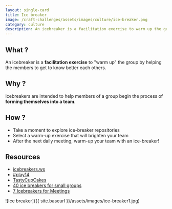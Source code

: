 ```yaml
---
layout: single-card
title: Ice breaker
image: /craft-challenges/assets/images/culture/ice-breaker.png
category: culture
description: An icebreaker is a facilitation exercise to warm up the group by helping the members to get to know better each others.
---
```



## What ?
An icebreaker is a **facilitation exercise** to "warm up" the group by helping the members to get to know better each others.

## Why ?
Icebreakers are intended to help members of a group begin the process of **forming themselves into a team**.  

## How ?
* Take a moment to explore ice-breaker repositories
* Select a warm-up exercise that will brighten your team
* After the next daily meeting, warm-up your team with an ice-breaker!

## Resources
* [icebreakers.ws](https://www.icebreakers.ws/)
* [#play14](http://play14.org/games/)
* [TastyCupCakes](http://tastycupcakes.org/)
* [40 ice breakers for small groups](https://insight.typepad.co.uk/40_icebreakers_for_small_groups.pdf)
* [7 Icebreakers for Meetings](https://funattic.com/icebreakers-for-meetings.htm)

![Ice breaker]({{ site.baseurl }}/assets/images/ice-breaker1.jpg)
